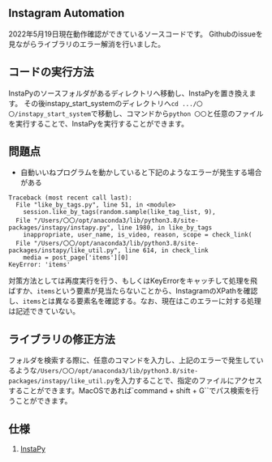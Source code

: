 ## Instagram Automation

2022年5月19日現在動作確認ができているソースコードです。
Githubのissueを見ながらライブラリのエラー解消を行いました。

## コードの実行方法

InstaPyのソースフォルダがあるディレクトリへ移動し、InstaPyを置き換えます。
その後instapy_start_systemのディレクトリへ`cd .../〇〇/instapy_start_system`で移動し、コマンドから`python 〇〇`と任意のファイルを実行することで、InstaPyを実行することができます。

## 問題点

- 自動いいねプログラムを動かしていると下記のようなエラーが発生する場合がある

```
Traceback (most recent call last):
  File "like_by_tags.py", line 51, in <module>
    session.like_by_tags(random.sample(like_tag_list, 9),
  File "/Users/〇〇/opt/anaconda3/lib/python3.8/site-packages/instapy/instapy.py", line 1980, in like_by_tags
    inappropriate, user_name, is_video, reason, scope = check_link(
  File "/Users/〇〇/opt/anaconda3/lib/python3.8/site-packages/instapy/like_util.py", line 614, in check_link
    media = post_page['items'][0]
KeyError: 'items'
```

対策方法としては再度実行を行う、もしくはKeyErrorをキャッチして処理を飛ばすか、`items`という要素が見当たらないことから、InstagramのXPathを確認し、`items`とは異なる要素名を確認する。なお、現在はこのエラーに対する処理は記述できていない。

## ライブラリの修正方法

フォルダを検索する際に、任意のコマンドを入力し、上記のエラーで発生しているような`/Users/〇〇/opt/anaconda3/lib/python3.8/site-packages/instapy/like_util.py`を入力することで、指定のファイルにアクセスすることができます。MacOSであれば`command + shift + G``でパス検索を行うことができます。

## 仕様

1. [InstaPy](https://github.com/Hiiro-Uchiyama/instapy_automation/instapy/README.md)